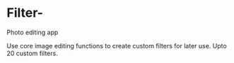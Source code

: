 Filter-
=======

Photo editing app

Use core image editing functions to create custom filters for later use. Upto 20 custom filters. 
